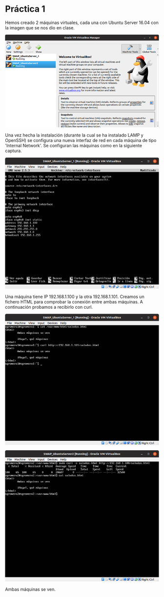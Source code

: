 # Práctica 1

Hemos creado 2 máquinas virtuales, cada una con Ubuntu Server 16.04 con la imagen que se nos dio en clase. 

![Captura 1](https://github.com/sgromera/SWAP/blob/31359c8934c4b59cc830706ac4dcb9f86ef6cbc9/P1/5_VBox.png)

Una vez hecha la instalación (durante la cual se ha instalado LAMP y OpenSSH) se configura una nueva interfaz de red en cada máquina de tipo 'Internal Network'. Se configuran las máquinas como en la siguiente captura.

![Captura 2](https://github.com/sgromera/SWAP/blob/31359c8934c4b59cc830706ac4dcb9f86ef6cbc9/P1/1_Host.png)

Una máquina tiene IP 192.168.1.100 y la otra 192.168.1.101. Creamos un fichero HTML para comprobar la conexión entre ambas máquinas. A continuación probamos a recibirlo con curl.

![Captura 3](https://github.com/sgromera/SWAP/blob/31359c8934c4b59cc830706ac4dcb9f86ef6cbc9/P1/3_Host.png)

![Captura 4](https://github.com/sgromera/SWAP/blob/31359c8934c4b59cc830706ac4dcb9f86ef6cbc9/P1/4_client.png)

Ambas máquinas se ven.
